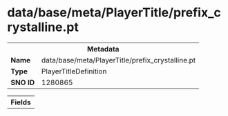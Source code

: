 <h1>data/base/meta/PlayerTitle/prefix_crystalline.pt</h1><table><tr><th colspan="100%">Metadata</th></tr><tr><td><b>Name</b></td><td>data/base/meta/PlayerTitle/prefix_crystalline.pt</td></tr><tr><td><b>Type</b></td><td>PlayerTitleDefinition</td></tr><tr><td><b>SNO ID</b></td><td>1280865</td></tr></table>

<table><tr><th colspan="100%">Fields</th></tr></table>


